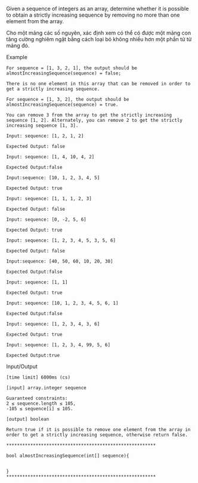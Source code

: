 Given a sequence of integers as an array, determine whether it is possible to obtain a strictly increasing sequence by removing no more than one element from the array.

Cho một mảng các số nguyên, xác định xem có thể có được một mảng con tăng cường nghiêm ngặt bằng cách loại bỏ không nhiều hơn một phần tử từ mảng đó.

Example

    For sequence = [1, 3, 2, 1], the output should be
    almostIncreasingSequence(sequence) = false;

    There is no one element in this array that can be removed in order to get a strictly increasing sequence.

    For sequence = [1, 3, 2], the output should be
    almostIncreasingSequence(sequence) = true.

    You can remove 3 from the array to get the strictly increasing sequence [1, 2]. Alternately, you can remove 2 to get the strictly increasing sequence [1, 3].
    
    Input: sequence: [1, 2, 1, 2]

    Expected Output: false

    Input: sequence: [1, 4, 10, 4, 2]

    Expected Output:false

    Input:sequence: [10, 1, 2, 3, 4, 5]

    Expected Output: true

    Input: sequence: [1, 1, 1, 2, 3]

    Expected Output: false

    Input: sequence: [0, -2, 5, 6]

    Expected Output: true

    Input: sequence: [1, 2, 3, 4, 5, 3, 5, 6]

    Expected Output: false

    Input:sequence: [40, 50, 60, 10, 20, 30]

    Expected Output:false

    Input: sequence: [1, 1]

    Expected Output: true

    Input: sequence: [10, 1, 2, 3, 4, 5, 6, 1]

    Expected Output:false

    Input: sequence: [1, 2, 3, 4, 3, 6]

    Expected Output: true

    Input: sequence: [1, 2, 3, 4, 99, 5, 6]

    Expected Output:true

Input/Output

    [time limit] 6000ms (cs)

    [input] array.integer sequence

    Guaranteed constraints:
    2 ≤ sequence.length ≤ 105,
    -105 ≤ sequence[i] ≤ 105.

    [output] boolean

    Return true if it is possible to remove one element from the array in order to get a strictly increasing sequence, otherwise return false.

    ********************************************************

    bool almostIncreasingSequence(int[] sequence){


    }
    ********************************************************
